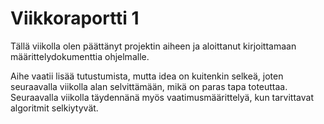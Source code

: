 # Viikkoraportti 1

Tällä viikolla olen päättänyt projektin aiheen ja aloittanut kirjoittamaan määrittelydokumenttia ohjelmalle.

Aihe vaatii lisää tutustumista, mutta idea on kuitenkin selkeä, joten seuraavalla viikolla alan selvittämään, mikä on paras tapa toteuttaa. Seuraavalla viikolla täydennänä myös vaatimusmäärittelyä, kun tarvittavat algoritmit selkiytyvät.
